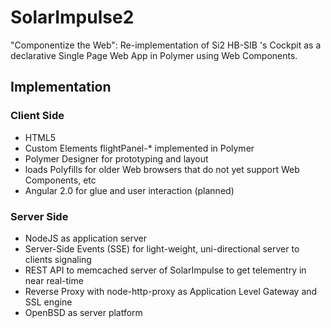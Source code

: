 # SolarImpulse2
"Componentize the Web": Re-implementation of Si2 HB-SIB 's Cockpit as a 
declarative Single Page Web App in Polymer using Web Components.

## Implementation

### Client Side
- HTML5
- Custom Elements flightPanel-* implemented in Polymer
- Polymer Designer for prototyping and layout
- loads Polyfills for older Web browsers that do not yet support Web Components, etc
- Angular 2.0 for glue and user interaction (planned)

### Server Side
- NodeJS as application server
- Server-Side Events (SSE) for light-weight, uni-directional server to clients
  signaling
- REST API to memcached server of SolarImpulse to get telementry in near real-time
- Reverse Proxy with node-http-proxy as Application Level Gateway and SSL engine
- OpenBSD as server platform